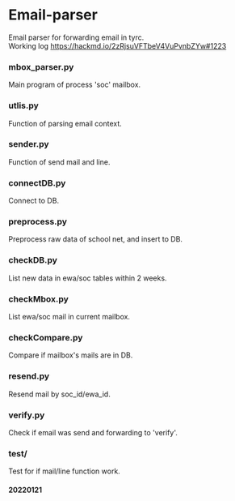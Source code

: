 # Email-parser
Email parser for forwarding email in tyrc.<br>
Working log https://hackmd.io/2zRjsuVFTbeV4VuPvnbZYw#1223

### mbox_parser.py
Main program of process 'soc' mailbox.

### utlis.py
Function of parsing email context.

### sender.py
Function of send mail and line.

### connectDB.py
Connect to DB.

### preprocess.py
Preprocess raw data of school net, and insert to DB.

### checkDB.py
List new data in ewa/soc tables within 2 weeks. 

### checkMbox.py
List ewa/soc mail in current mailbox.

### checkCompare.py
Compare if mailbox's mails are in DB.

### resend.py
Resend mail by soc_id/ewa_id.

### verify.py
Check if email was send and forwarding to 'verify'.
 
### test/ 
Test for if mail/line function work.

#### 20220121
